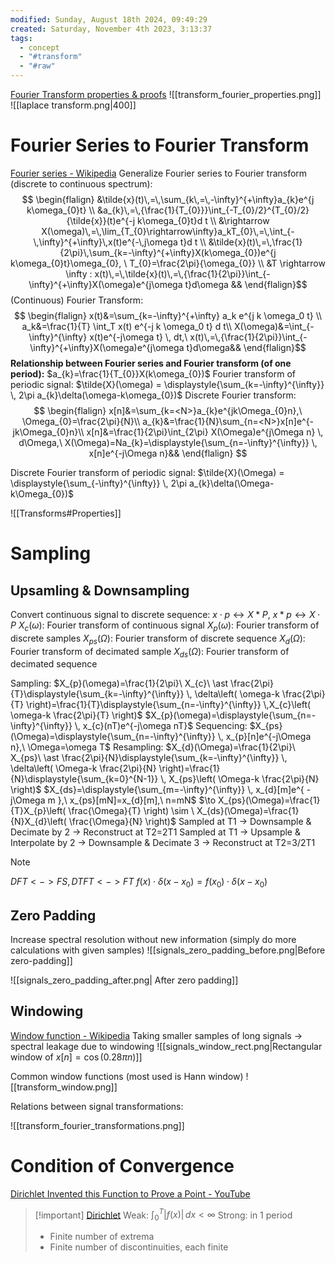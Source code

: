 ```yaml
---
modified: Sunday, August 18th 2024, 09:49:29
created: Saturday, November 4th 2023, 3:13:37
tags:
  - concept
  - "#transform"
  - "#raw"
---
```


[Fourier Transform properties & proofs](https://lpsa.swarthmore.edu/Fourier/Xforms/FXProps.html)
![[transform_fourier_properties.png]]
![[laplace transform.png|400]]
# Fourier Series to Fourier Transform
[Fourier series - Wikipedia](https://en.wikipedia.org/wiki/Fourier_series)
 Generalize Fourier series to Fourier transform (discrete to continuous spectrum): $$
\begin{flalign}
&\tilde{x}(t)\,=\,\sum_{k\,=\,-\infty}^{+\infty}a_{k}e^{j k\omega_{0}t} \\
&a_{k}\,=\,{\frac{1}{T_{0}}}\int_{-T_{0}/2}^{T_{0}/2}{\tilde{x}}(t)e^{-j k\omega_{0}t}d t \\ 
&\rightarrow X(\omega)\,=\,\lim_{T_{0}\rightarrow\infty}a_kT_{0}\,=\,\int_{-\,\infty}^{+\infty}\,x(t)e^{-\,j\omega t}d t \\
&\tilde{x}(t)\,=\,\frac{1}{2\pi}\,\sum_{k=-\infty}^{+\infty}X(k\omega_{0})e^{j k\omega_{0}t}\omega_{0}, \ T_{0}=\frac{2\pi}{\omega_{0}} \\
&T \rightarrow \infty : x(t)\,=\,\tilde{x}(t)\,=\,{\frac{1}{2\pi}}\int_{-\infty}^{+\infty}X(\omega)e^{j\omega t}d\omega &&
\end{flalign}$$
(Continuous) Fourier Transform:$$
\begin{flalign}
x(t)&=\sum_{k=-\infty}^{+\infty} a_k e^{j k \omega_0 t} \\
a_k&=\frac{1}{T} \int_T x(t) e^{-j k \omega_0 t} d t\\
X(\omega)&=\int_{-\infty}^{\infty} x(t)e^{-j\omega t} \, dt,\   x(t)\,=\,{\frac{1}{2\pi}}\int_{-\infty}^{+\infty}X(\omega)e^{j\omega t}d\omega&&
\end{flalign}$$
**Relationship between Fourier series and Fourier transform (of one period):** $a_{k}=\frac{1}{T_{0}}X(k\omega_{0})$
Fourier transform of periodic signal:
$\tilde{X}(\omega) = \displaystyle{\sum_{k=-\infty}^{\infty}} \, 2\pi a_{k}\delta(\omega-k\omega_{0})$
Discrete Fourier transform:
$$
\begin{flalign}
x[n]&=\sum_{k=<N>}a_{k}e^{jk\Omega_{0}n},\ \Omega_{0}=\frac{2\pi}{N}\\
a_{k}&=\frac{1}{N}\sum_{n=<N>}x[n]e^{-jk\Omega_{0}n}\\
x[n]&=\frac{1}{2\pi}\int_{2\pi} X(\Omega)e^{j\Omega n} \, d\Omega,\ X(\Omega)=Na_{k}=\displaystyle{\sum_{n=-\infty}^{\infty}} \, x[n]e^{-j\Omega n}&& 
\end{flalign}
$$


Discrete Fourier transform of periodic signal: $\tilde{X}(\Omega) = \displaystyle{\sum_{-\infty}^{\infty}} \, 2\pi a_{k}\delta(\Omega-k\Omega_{0})$

![[Transforms#Properties]]

# Sampling

## Upsamling & Downsampling
Convert continuous signal to discrete sequence: $x\cdot p\leftrightarrow X\ast P,\ x\ast p \leftrightarrow X\cdot P$
$X_{c}(\omega)$: Fourier transform of continuous signal
$X_{p}(\omega)$: Fourier transform of discrete samples
$X_{ps}(\Omega)$: Fourier transform of discrete sequence
$X_{d}(\Omega)$: Fourier transform of decimated sample
$X_{ds}(\Omega)$: Fourier transform of decimated sequence

Sampling: $X_{p}(\omega)=\frac{1}{2\pi}\ X_{c}\ \ast \frac{2\pi}{T}\displaystyle{\sum_{k=-\infty}^{\infty}} \, \delta\left( \omega-k \frac{2\pi}{T} \right)=\frac{1}{T}\displaystyle{\sum_{n=-\infty}^{\infty}} \,X_{c}\left( \omega-k \frac{2\pi}{T} \right)$
$X_{p}(\omega)=\displaystyle{\sum_{n=-\infty}^{\infty}} \, x_{c}(nT)e^{-j\omega nT}$
Sequencing: $X_{ps}(\Omega)=\displaystyle{\sum_{n=-\infty}^{\infty}} \, x_{p}[n]e^{-j\Omega n},\ \Omega=\omega T$
Resampling: $X_{d}(\Omega)=\frac{1}{2\pi}\ X_{ps}\ \ast \frac{2\pi}{N}\displaystyle{\sum_{k=-\infty}^{\infty}} \, \delta\left( \Omega-k \frac{2\pi}{N} \right)=\frac{1}{N}\displaystyle{\sum_{k=0}^{N-1}} \, X_{ps}\left( \Omega-k \frac{2\pi}{N} \right)$
$X_{ds}=\displaystyle{\sum_{m=-\infty}^{\infty}} \, x_{d}[m]e^{ -j\Omega m },\ x_{ps}[mN]=x_{d}[m],\ n=mN$
$\to X_{ps}(\Omega)=\frac{1}{T}X_{p}\left( \frac{\Omega}{T} \right) \sim \ X_{ds}(\Omega)=\frac{1}{N}X_{d}\left( \frac{\Omega}{N} \right)$
Sampled at T1 -> Downsample & Decimate by 2 -> Reconstruct at T2=2T1
Sampled at T1 -> Upsample & Interpolate by 2 -> Downsample & Decimate 3 -> Reconstruct at T2=3/2T1

>[!note]
>$DFT <-> FS, DTFT<->FT$
> $f(x)\cdot\delta(x-x_{0})=f(x_{0})\cdot\delta(x-x_{0})$

## Zero Padding
Increase spectral resolution without new information (simply do more calculations with given samples)
![[signals_zero_padding_before.png|Before zero-padding]]

![[signals_zero_padding_after.png| After zero padding]]

## Windowing
[Window function - Wikipedia](https://en.wikipedia.org/wiki/Window_function)
Taking smaller samples of long signals -> spectral leakage due to windowing
![[signals_window_rect.png|Rectangular window of $x[n]=\cos(0.28\pi n)$]]

Common window functions (most used is Hann window)
![[transform_window.png]]

Relations between signal transformations:

![[transform_fourier_transformations.png]]

# Condition of Convergence
[Dirichlet Invented this Function to Prove a Point - YouTube](https://www.youtube.com/watch?v=uRluS4KwXu8)
> [!important] [Dirichlet](<https://eng.libretexts.org/Bookshelves/Electrical_Engineering/Signal_Processing_and_Modeling/Signals_and_Systems_(Baraniuk_et_al.)/06%3A_Continuous_Time_Fourier_Series_(CTFS)/6.06%3A_Convergence_of_Fourier_Series>)
> Weak: $\displaystyle \int_{0}^{T} |f(x)| \, dx < \infty$
> Strong: in 1 period
> - Finite number of extrema
> - Finite number of discontinuities, each finite
